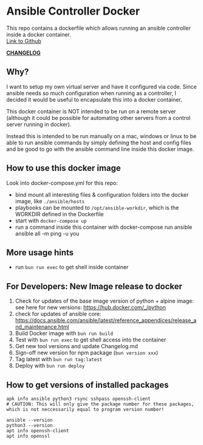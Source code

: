 # Ansible Controller Docker

This repo contains a dockerfile which allows running an ansible controller
inside a docker container.\
[Link to Github](https://github.com/vservtech/ansible-controller-docker)

**[CHANGELOG](https://github.com/vservtech/ansible-controller-docker/blob/main/changelog.md)**

## Why?

I want to setup my own virtual server and have it configured via code. Since
ansible needs so much configuration when running as a controller, I decided it
would be useful to encapsulate this into a docker container.

This docker container is NOT intended to be run on a remote server (although it
could be possible for automating other servers from a control server running in
docker).

Instead this is intended to be run manually on a mac, windows or linux to be
able to run ansible commands by simply defining the host and config files and be
good to go with the ansible command line inside this docker image.

## How to use this docker image

Look into docker-compose.yml for this repo:

- bind mount all interesting files & configuration folders into the docker
  image, like `./ansible/hosts`
- playbooks can be mounted to `/opt/ansible-workdir`, which is the WORKDIR
  defined in the Dockerfile
- start with `docker-compose up`
- run a command inside this container with docker-compose run ansible ansible
  all -m ping -u you

## More usage hints

- run `bun run exec` to get shell inside container

## For Developers: New Image release to docker

1. Check for updates of the base image version of python + alpine image: see
   here for new versions: https://hub.docker.com/_/python
2. check for updates of ansible core:
   https://docs.ansible.com/ansible/latest/reference_appendices/release_and_maintenance.html
3. Build Docker image with `bun run build`
4. Test with `bun run exec` to get shell access into the container
5. Get new tool versions and update Changelog.md
6. Sign-off new version for npm package (`bun version xxx`)
7. Tag latest with `bun run tag:latest`
8. Deploy with `bun run deploy`

## How to get versions of installed packages

```
apk info ansible python3 rsync sshpass openssh-client
# CAUTION: This will only give the package number for these packages, which is not neccessarily equal to program version number!

ansible --version
python3 --version
apt info openssh-client
apt info openssl
```
